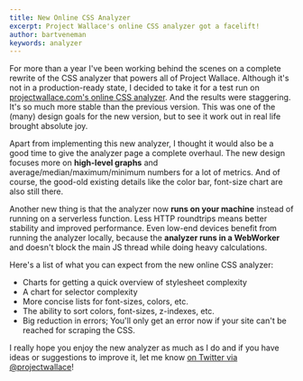 ```yaml
---
title: New Online CSS Analyzer
excerpt: Project Wallace's online CSS analyzer got a facelift!
author: bartveneman
keywords: analyzer
---
```


For more than a year I've been working behind the scenes on a complete rewrite of the CSS analyzer that powers all of Project Wallace. Although it's not in a production-ready state, I decided to take it for a test run on [projectwallace.com's online CSS analyzer](https://www.projectwallace.com/analyze-css). And the results were staggering. It's so much more stable than the previous version. This was one of the (many) design goals for the new version, but to see it work out in real life brought absolute joy.

Apart from implementing this new analyzer, I thought it would also be a good time to give the analyzer page a complete overhaul. The new design focuses more on **high-level graphs** and average/median/maximum/minimum numbers for a lot of metrics. And of course, the good-old existing details like the color bar, font-size chart are also still there.

Another new thing is that the analyzer now **runs on your machine** instead of running on a serverless function. Less HTTP roundtrips means better stability and improved performance.
Even low-end devices benefit from running the analyzer locally, because the **analyzer runs in a WebWorker** and doesn't block the main JS thread while doing heavy calculations.

Here's a list of what you can expect from the new online CSS analyzer:

- Charts for getting a quick overview of stylesheet complexity
- A chart for selector complexity
- More concise lists for font-sizes, colors, etc.
- The ability to sort colors, font-sizes, z-indexes, etc.
- Big reduction in errors; You'll only get an error now if your site can't be reached for scraping the CSS.

I really hope you enjoy the new analyzer as much as I do and if you have ideas or suggestions to improve it, let me know [on Twitter via @projectwallace](https://twitter.com/projectwallace)!

